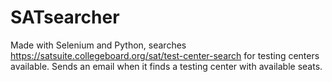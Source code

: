 # SATsearcher
Made with Selenium and Python, searches https://satsuite.collegeboard.org/sat/test-center-search for testing centers available. Sends an email when it finds a testing center with available seats.
